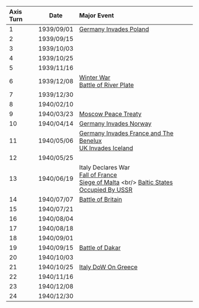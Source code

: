 |  Axis Turn     | Date         | Major Event                   |
| :------------- | :----------: | :---------------------------- |
| 1              |  1939/09/01  |  [Germany Invades Poland](https://www.wikiwand.com/en/Invasion_of_Poland) |
| 2              |  1939/09/15  |                               |
| 3              |  1939/10/03  |                               |
| 4              |  1939/10/25  |                               |
| 5              |  1939/11/16  |                               |
| 6              |  1939/12/08  |  [Winter War](https://www.wikiwand.com/en/Winter_War) <br/> [Battle of River Plate](https://www.wikiwand.com/en/Battle_of_the_River_Plate)     |
| 7              |  1939/12/30  |                               |
| 8              |  1940/02/10  |                               |
| 9              |  1940/03/23  |  [Moscow Peace Treaty](https://www.wikiwand.com/en/Moscow_Peace_Treaty) |
| 10             |  1940/04/14  |  [Germany Invades Norway](https://www.wikiwand.com/en/Norwegian_Campaign)       |
| 11             |  1940/05/06  |  [Germany Invades France and The Benelux](https://www.wikiwand.com/en/Battle_of_France)  <br/> [UK Invades Iceland](https://www.wikiwand.com/en/Invasion_of_Iceland) |
| 12             |  1940/05/25  |                               |
| 13             |  1940/06/19  |  Italy Declares War <br/> [Fall of France](https://www.wikiwand.com/en/Second_Armistice_at_Compi%C3%A8gne) <br/> [Siege of Malta](https://www.wikiwand.com/en/Siege_of_Malta_(World_War_II)) <br/> [Baltic States Occupied By USSR](https://www.wikiwand.com/en/Occupation_of_the_Baltic_states) |
| 14             |  1940/07/07  |  [Battle of Britain](https://www.wikiwand.com/en/Battle_of_Britain)               |
| 15             |  1940/07/21  |                               |
| 16             |  1940/08/04  |                       |
| 17             |  1940/08/18  |                       |
| 18             |  1940/09/01  |                       |
| 19             |  1940/09/15  |  [Battle of Dakar](https://www.wikiwand.com/en/Battle_of_Dakar)                     |
| 20             |  1940/10/03  |                       |
| 21             |  1940/10/25  |  [Italy DoW On Greece](https://www.wikiwand.com/en/Greco-Italian_War)               |
| 22             |  1940/11/16  |                       |
| 23             |  1940/12/08  |                       |
| 24             |  1940/12/30  |                       |
